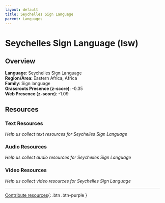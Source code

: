 ```yaml
---
layout: default
title: Seychelles Sign Language
parent: Languages
---
```


# Seychelles Sign Language (lsw)

## Overview

**Language**: Seychelles Sign Language  
**Region/Area**: Eastern Africa, Africa  
**Family**: Sign language  
**Grassroots Presence (z-score)**: -0.35  
**Web Presence (z-score)**: -1.09  

## Resources

### Text Resources
*Help us collect text resources for Seychelles Sign Language*

### Audio Resources
*Help us collect audio resources for Seychelles Sign Language*

### Video Resources
*Help us collect video resources for Seychelles Sign Language*

---

[Contribute resources](https://forms.office.com/e/1SfLJx3u1r){: .btn .btn-purple }
